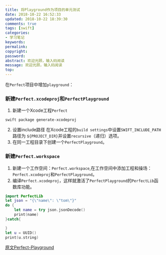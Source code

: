 ```yaml
---
title: 将Playground作为项目的单元测试
date: 2018-10-22 16:52:33
updated: 2018-10-22 18:39:30
comments: true
tags: [swift]
categories:
- 学习笔记
keywords: 
permalink: 
copyright: 
password: 
abstract: 欢迎光顾，输入码阅读
message: 欢迎光顾，输入码阅读
top:   
---
```


在`Perfect`项目中增加`playground`：
### 新建`Perfect.xcodeproj`和`PerfectPlayground`
1. 新建一个Xcode工程`Perfect`
```
swift package generate-xcodeproj
```
2. 设置include路径
在Xcode工程的`build settings`中设置`SWIFT_INCLUDE_PATH` 路径为 `${PROJECT_DIR}`并设置`recursive`（递归）选项。
3. 在同一工程目录下创建一个`PerfectPlayground`。

### 新建`Perfect.workspace`
1. 新建一个工作空间：`Perfect.workspace`,在工作空间中添加工程和操场：`Perfect.xcodeproj`和`PerfectPlayground`。
2. 编译`Perfect.xcodeproj`，这样就激活了`PerfectPlayground`的`PerfectLib`函数库功能。
```swift
import PerfectLib
let json = "{\"name\": \"tom\"}"
do {
    let name = try json.jsonDecode()
    print(name)
}catch{

}
let u = UUID()
print(u.string)
```

[原文Perfect-Playground](https://github.com/PerfectExamples/Perfect-Playground/blob/master/README.zh_CN.md)
